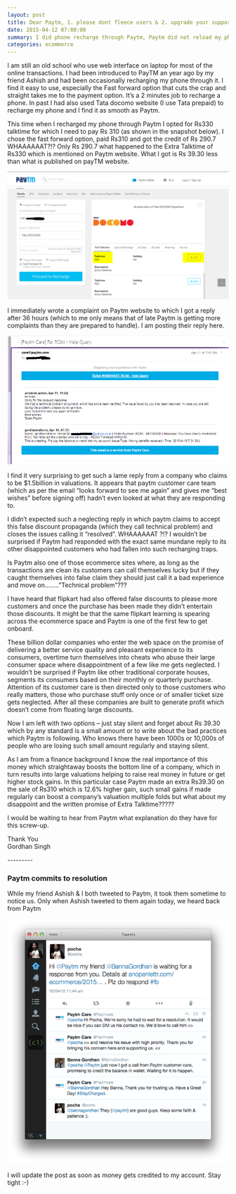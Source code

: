```yaml
---
layout: post
title: Dear Paytm, 1. please dont fleece users & 2. upgrade your support staff
date: 2015-04-12 07:00:00
summary: I did phone recharge through Paytm, Paytm did not reload my phone with the promised amount keeping a large % with themselves. Their customer care ignored my complaint, left me disappointed.
categories: ecommerce
---
```


I am still an old school who use web interface on laptop for most of the online transactions. I had been introduced to PayTM an year ago by my friend Ashish and had been occasionally recharging my phone through it. I find it easy to use, especially the Fast forward option that cuts the crap and straight takes me to the payment option. It’s a 2 minutes job to recharge a phone. In past I had also used Tata docomo website (I use Tata prepaid) to recharge my phone and I find it as smooth as Paytm.

This time when I recharged my phone through Paytm I opted for Rs330 talktime for which I need to pay Rs 310 (as shown in the snapshot below). I chose the fast forward option, paid Rs310 and got the credit of Rs 290.7 WHAAAAAAT?!? Only Rs 290.7 what happened to the Extra Talktime of Rs330 which is mentioned on Paytm website. What I got is Rs 39.30 less than what is published on payTM website. 

![Paytm Offer Screenshot](/images/paytm-offer-gordhan.png)

I immediately wrote a complaint on Paytm website to which I got a reply after 36 hours (which to me only means that of late Paytm is getting more complaints than they are prepared to handle). I am posting their reply here. 

![Paytm Response Screenshot](/images/paytm-response-gordhan.png)

I find it very surprising to get such a lame reply from a company who claims to be $1.5billion in valuations. It appears that paytm customer care team (which as per the email “looks forward to see me again” and gives me “best wishes” before signing off) hadn’t even looked at what they are responding to. 

I didn’t expected such a neglecting reply in which paytm claims to accept this false discount propaganda (which they call technical problem) and closes the issues calling it “resolved”. WHAAAAAAT ?!? I wouldn’t be surprised if Paytm had responded with the exact same mundane reply to its other disappointed customers who had fallen into such recharging traps.

Is Paytm also one of those ecommerce sites where, as long as the transactions are clean its customers can call themselves lucky but if they caught themselves into false claim they should just call it a bad experience and move on……..”Technical problem”???

I have heard that flipkart had also offered false discounts to please more customers and once the purchase has been made they didn’t entertain those discounts. It might be that the same flipkart learning is spearing across the ecommerce space and Paytm is one of the first few to get onboard.

These billion dollar companies who enter the web space on the promise of delivering a better service quality and pleasant experience to its consumers, overtime turn themselves into cheats who abuse their large consumer space where disappointment of a few like me gets neglected. I wouldn’t be surprised if Paytm like other traditional corporate houses, segments its consumers based on their monthly or quarterly purchase. Attention of its customer care is then directed only to those customers who really matters, those who purchase stuff only once or of smaller ticket size gets neglected. After all these companies are built to generate profit which doesn’t come from floating large discounts.

Now I am left with two options – just stay silent and forget about Rs 39.30 which by any standard is a small amount or to write about the bad practices which Paytm is following. Who knows there have been 1000s or 10,000s of people who are losing such small amount regularly and staying silent. 

As I am from a finance background I know the real importance of this money which straightaway boosts the bottom line of a company, which in turn results into large valuations helping to raise real money in future or get higher stock gains. In this particular case Paytm made an extra Rs39.30 on the sale of Rs310 which is 12.6% higher gain, such small gains if made regularly can boost a company’s valuation multiple folds but what about my disappoint and the written promise of Extra Talktime?????

I would be waiting to hear from Paytm what explanation do they have for this screw-up.

Thank You
<br/>Gordhan Singh

<p id="update-1">---------</p>

### Paytm commits to resolution 

While my friend Ashish & I both tweeted to Paytm, it took them sometime to notice us. Only when Ashish tweeted to them again today, we heard back from Paytm

![Paytm Resolution Twitter Screenshot](/images/paytm-gordhan-resolution.png)

I will update the post as soon as money gets credited to my account. Stay tight :-)


